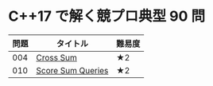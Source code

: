 # C++17 で解く競プロ典型 90 問

|問題|タイトル|難易度|
|--|--|--|
|004|[Cross Sum](./004.md)|★2|
|010|[Score Sum Queries](./010.md)|★2|
